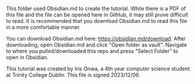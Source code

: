 This folder used Obsidian.md to create the tutorial. While there is a PDF of this file and the file can be opened here in GitHub, it may still prove difficult to read. It is recommended that you download Obsidian.md to read this file in a more comfortable manner.

You can download Obsidian.md here: https://obsidian.md/download. After downloading, open Obsidian.md and click "Open folder as vault". Navigate to where you pulled/downloaded this repo and press "Select Folder" to open in Obsidian.

This tutorial was created by Iris Onwa, a 4th year computer science student at Trinity College Dublin. This file is signed 2023/12/06.
